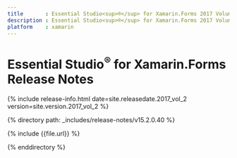 ```yaml
---
title       : Essential Studio<sup>®</sup> for Xamarin.Forms 2017 Volume 2 Release Notes
description : Essential Studio<sup>®</sup> for Xamarin.Forms 2017 Volume 2 Release Notes
platform    : xamarin
---
```


# Essential Studio<sup>®</sup> for Xamarin.Forms Release Notes

{% include release-info.html date=site.releasedate.2017_vol_2 version=site.version.2017_vol_2 %} 

{% directory path: _includes/release-notes/v15.2.0.40 %}

{% include {{file.url}} %}

{% enddirectory %}
